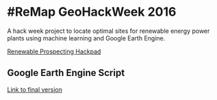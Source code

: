 # #ReMap GeoHackWeek 2016

A hack week project to locate optimal sites for renewable energy power plants using machine learning and Google Earth Engine.

[Renewable Prospecting Hackpad](https://hackpad.com/Locating-sites-for-renewable-energy-systems-oQpOwjD8Pts)

## Google Earth Engine Script
[Link to final version](https://code.earthengine.google.com/2aedec5fe5afc721e827c75dac224167)
